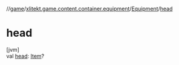 //[game](../../../index.md)/[xlitekt.game.content.container.equipment](../index.md)/[Equipment](index.md)/[head](head.md)

# head

[jvm]\
val [head](head.md): [Item](../../xlitekt.game.content.item/-item/index.md)?
